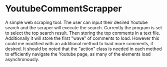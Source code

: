 # YoutubeCommentScrapper
A simple web scraping tool. The user can input their desired Youtube search and the scraper will execute the search. Currently the program is set to select the top search result. Then storing the top comments in a text file. Additionally it will store the first "wave" of comments to load. However this could me modified with an additional method to load more comments, if desired. It should be noted that the "action" class is needed in each method to efficiently navigate the Youtube page, as many of the elements load asynchronously.
